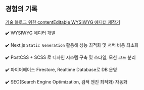 ## 경험의 기록

[기술 블로그 위한 contentEditable WYSIWYG 에디터 제작기](https://blog.dalgu.app/dev/2)

✔️ WYSIWYG 에디터 개발

✔️ Next.js `Static Generation` 활용해 성능 최적화 및 서버 비용 최소화

✔️ PostCSS + SCSS 로 디자인 시스템 구축 및 스타일, 모션 코드 분리

✔️ 파이어베이스 Firestore, Realtime Database로 DB 운영

✔️ SEO(Search Engine Optimization, 검색 엔진 최적화) 자동화
